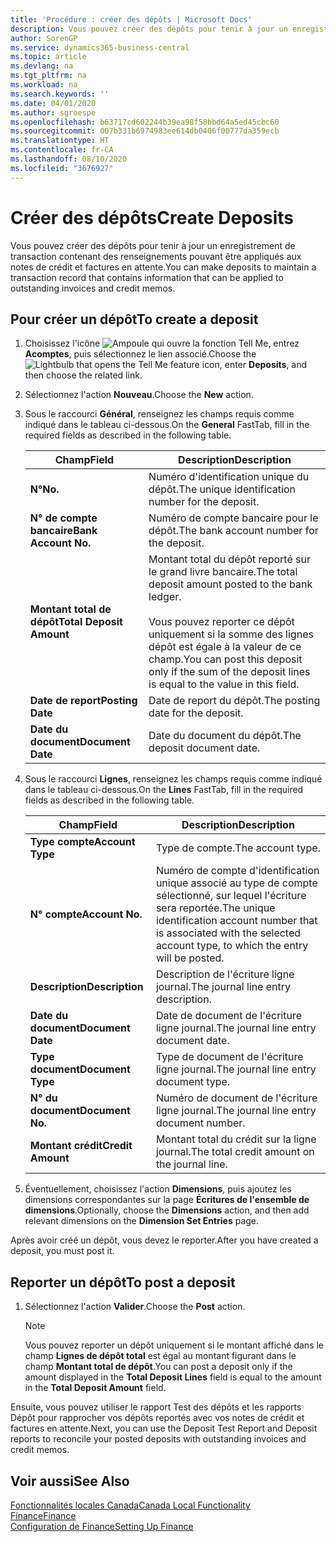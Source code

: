 ```yaml
---
title: 'Procédure : créer des dépôts | Microsoft Docs'
description: Vous pouvez créer des dépôts pour tenir à jour un enregistrement de transaction contenant des renseignements pouvant être appliqués aux notes de crédit et factures en attente.
author: SorenGP
ms.service: dynamics365-business-central
ms.topic: article
ms.devlang: na
ms.tgt_pltfrm: na
ms.workload: na
ms.search.keywords: ''
ms.date: 04/01/2020
ms.author: sgroespe
ms.openlocfilehash: b63717cd602244b39ea98f58bbd64a5ed45cbc60
ms.sourcegitcommit: 007b331b6974983ee614db0406f00777da359ecb
ms.translationtype: HT
ms.contentlocale: fr-CA
ms.lasthandoff: 08/10/2020
ms.locfileid: "3676927"
---
```

# <a name="create-deposits"></a><span data-ttu-id="5a0f3-103">Créer des dépôts</span><span class="sxs-lookup"><span data-stu-id="5a0f3-103">Create Deposits</span></span>
<span data-ttu-id="5a0f3-104">Vous pouvez créer des dépôts pour tenir à jour un enregistrement de transaction contenant des renseignements pouvant être appliqués aux notes de crédit et factures en attente.</span><span class="sxs-lookup"><span data-stu-id="5a0f3-104">You can make deposits to maintain a transaction record that contains information that can be applied to outstanding invoices and credit memos.</span></span>  

## <a name="to-create-a-deposit"></a><span data-ttu-id="5a0f3-105">Pour créer un dépôt</span><span class="sxs-lookup"><span data-stu-id="5a0f3-105">To create a deposit</span></span>  
1.  <span data-ttu-id="5a0f3-106">Choisissez l'icône ![Ampoule qui ouvre la fonction Tell Me](../../media/ui-search/search_small.png "Dites-moi ce que vous voulez faire"), entrez **Acomptes**, puis sélectionnez le lien associé.</span><span class="sxs-lookup"><span data-stu-id="5a0f3-106">Choose the ![Lightbulb that opens the Tell Me feature](../../media/ui-search/search_small.png "Tell me what you want to do") icon, enter **Deposits**, and then choose the related link.</span></span>  
2.  <span data-ttu-id="5a0f3-107">Sélectionnez l'action **Nouveau**.</span><span class="sxs-lookup"><span data-stu-id="5a0f3-107">Choose the **New** action.</span></span>  
3.  <span data-ttu-id="5a0f3-108">Sous le raccourci **Général**, renseignez les champs requis comme indiqué dans le tableau ci-dessous.</span><span class="sxs-lookup"><span data-stu-id="5a0f3-108">On the **General** FastTab, fill in the required fields as described in the following table.</span></span>  

    |<span data-ttu-id="5a0f3-109">Champ</span><span class="sxs-lookup"><span data-stu-id="5a0f3-109">Field</span></span>|<span data-ttu-id="5a0f3-110">Description</span><span class="sxs-lookup"><span data-stu-id="5a0f3-110">Description</span></span>|  
    |---------------------------------|---------------------------------------|  
    |<span data-ttu-id="5a0f3-111">**N°**</span><span class="sxs-lookup"><span data-stu-id="5a0f3-111">**No.**</span></span>|<span data-ttu-id="5a0f3-112">Numéro d'identification unique du dépôt.</span><span class="sxs-lookup"><span data-stu-id="5a0f3-112">The unique identification number for the deposit.</span></span>|  
    |<span data-ttu-id="5a0f3-113">**N° de compte bancaire**</span><span class="sxs-lookup"><span data-stu-id="5a0f3-113">**Bank Account No.**</span></span>|<span data-ttu-id="5a0f3-114">Numéro de compte bancaire pour le dépôt.</span><span class="sxs-lookup"><span data-stu-id="5a0f3-114">The bank account number for the deposit.</span></span>|  
    |<span data-ttu-id="5a0f3-115">**Montant total de dépôt**</span><span class="sxs-lookup"><span data-stu-id="5a0f3-115">**Total Deposit Amount**</span></span>|<span data-ttu-id="5a0f3-116">Montant total du dépôt reporté sur le grand livre bancaire.</span><span class="sxs-lookup"><span data-stu-id="5a0f3-116">The total deposit amount posted to the bank ledger.</span></span><br /><br /> <span data-ttu-id="5a0f3-117">Vous pouvez reporter ce dépôt uniquement si la somme des lignes dépôt est égale à la valeur de ce champ.</span><span class="sxs-lookup"><span data-stu-id="5a0f3-117">You can post this deposit only if the sum of the deposit lines is equal to the value in this field.</span></span>|  
    |<span data-ttu-id="5a0f3-118">**Date de report**</span><span class="sxs-lookup"><span data-stu-id="5a0f3-118">**Posting Date**</span></span>|<span data-ttu-id="5a0f3-119">Date de report du dépôt.</span><span class="sxs-lookup"><span data-stu-id="5a0f3-119">The posting date for the deposit.</span></span>|  
    |<span data-ttu-id="5a0f3-120">**Date du document**</span><span class="sxs-lookup"><span data-stu-id="5a0f3-120">**Document Date**</span></span>|<span data-ttu-id="5a0f3-121">Date du document du dépôt.</span><span class="sxs-lookup"><span data-stu-id="5a0f3-121">The deposit document date.</span></span>|  
4.  <span data-ttu-id="5a0f3-122">Sous le raccourci **Lignes**, renseignez les champs requis comme indiqué dans le tableau ci-dessous.</span><span class="sxs-lookup"><span data-stu-id="5a0f3-122">On the **Lines** FastTab, fill in the required fields as described in the following table.</span></span>  

    |<span data-ttu-id="5a0f3-123">Champ</span><span class="sxs-lookup"><span data-stu-id="5a0f3-123">Field</span></span>|<span data-ttu-id="5a0f3-124">Description</span><span class="sxs-lookup"><span data-stu-id="5a0f3-124">Description</span></span>|  
    |---------------------------------|---------------------------------------|  
    |<span data-ttu-id="5a0f3-125">**Type compte**</span><span class="sxs-lookup"><span data-stu-id="5a0f3-125">**Account Type**</span></span>|<span data-ttu-id="5a0f3-126">Type de compte.</span><span class="sxs-lookup"><span data-stu-id="5a0f3-126">The account type.</span></span>|  
    |<span data-ttu-id="5a0f3-127">**N° compte**</span><span class="sxs-lookup"><span data-stu-id="5a0f3-127">**Account No.**</span></span>|<span data-ttu-id="5a0f3-128">Numéro de compte d'identification unique associé au type de compte sélectionné, sur lequel l'écriture sera reportée.</span><span class="sxs-lookup"><span data-stu-id="5a0f3-128">The unique identification account number that is associated with the selected account type, to which the entry will be posted.</span></span>|  
    |<span data-ttu-id="5a0f3-129">**Description**</span><span class="sxs-lookup"><span data-stu-id="5a0f3-129">**Description**</span></span>|<span data-ttu-id="5a0f3-130">Description de l'écriture ligne journal.</span><span class="sxs-lookup"><span data-stu-id="5a0f3-130">The journal line entry description.</span></span>|  
    |<span data-ttu-id="5a0f3-131">**Date du document**</span><span class="sxs-lookup"><span data-stu-id="5a0f3-131">**Document Date**</span></span>|<span data-ttu-id="5a0f3-132">Date de document de l'écriture ligne journal.</span><span class="sxs-lookup"><span data-stu-id="5a0f3-132">The journal line entry document date.</span></span>|  
    |<span data-ttu-id="5a0f3-133">**Type document**</span><span class="sxs-lookup"><span data-stu-id="5a0f3-133">**Document Type**</span></span>|<span data-ttu-id="5a0f3-134">Type de document de l'écriture ligne journal.</span><span class="sxs-lookup"><span data-stu-id="5a0f3-134">The journal line entry document type.</span></span>|  
    |<span data-ttu-id="5a0f3-135">**N° du document**</span><span class="sxs-lookup"><span data-stu-id="5a0f3-135">**Document No.**</span></span>|<span data-ttu-id="5a0f3-136">Numéro de document de l'écriture ligne journal.</span><span class="sxs-lookup"><span data-stu-id="5a0f3-136">The journal line entry document number.</span></span>|  
    |<span data-ttu-id="5a0f3-137">**Montant crédit**</span><span class="sxs-lookup"><span data-stu-id="5a0f3-137">**Credit Amount**</span></span>|<span data-ttu-id="5a0f3-138">Montant total du crédit sur la ligne journal.</span><span class="sxs-lookup"><span data-stu-id="5a0f3-138">The total credit amount on the journal line.</span></span>|  

5.  <span data-ttu-id="5a0f3-139">Éventuellement, choisissez l'action **Dimensions**, puis ajoutez les dimensions correspondantes sur la page **Écritures de l'ensemble de dimensions**.</span><span class="sxs-lookup"><span data-stu-id="5a0f3-139">Optionally, choose the **Dimensions** action, and then add relevant dimensions on the **Dimension Set Entries** page.</span></span>  

<span data-ttu-id="5a0f3-140">Après avoir créé un dépôt, vous devez le reporter.</span><span class="sxs-lookup"><span data-stu-id="5a0f3-140">After you have created a deposit, you must post it.</span></span>  

## <a name="to-post-a-deposit"></a><span data-ttu-id="5a0f3-141">Reporter un dépôt</span><span class="sxs-lookup"><span data-stu-id="5a0f3-141">To post a deposit</span></span>  
1. <span data-ttu-id="5a0f3-142">Sélectionnez l'action **Valider**.</span><span class="sxs-lookup"><span data-stu-id="5a0f3-142">Choose the **Post** action.</span></span>  

    > [!NOTE]  
    >  <span data-ttu-id="5a0f3-143">Vous pouvez reporter un dépôt uniquement si le montant affiché dans le champ **Lignes de dépôt total** est égal au montant figurant dans le champ **Montant total de dépôt**.</span><span class="sxs-lookup"><span data-stu-id="5a0f3-143">You can post a deposit only if the amount displayed in the **Total Deposit Lines** field is equal to the amount in the **Total Deposit Amount** field.</span></span>  

<span data-ttu-id="5a0f3-144">Ensuite, vous pouvez utiliser le rapport Test des dépôts et les rapports Dépôt pour rapprocher vos dépôts reportés avec vos notes de crédit et factures en attente.</span><span class="sxs-lookup"><span data-stu-id="5a0f3-144">Next, you can use the Deposit Test Report and Deposit reports to reconcile your posted deposits with outstanding invoices and credit memos.</span></span>  

## <a name="see-also"></a><span data-ttu-id="5a0f3-145">Voir aussi</span><span class="sxs-lookup"><span data-stu-id="5a0f3-145">See Also</span></span>  
[<span data-ttu-id="5a0f3-146">Fonctionnalités locales Canada</span><span class="sxs-lookup"><span data-stu-id="5a0f3-146">Canada Local Functionality</span></span>](canada-local-functionality.md)  
[<span data-ttu-id="5a0f3-147">Finance</span><span class="sxs-lookup"><span data-stu-id="5a0f3-147">Finance</span></span>](../../finance.md)  
[<span data-ttu-id="5a0f3-148">Configuration de Finance</span><span class="sxs-lookup"><span data-stu-id="5a0f3-148">Setting Up Finance</span></span>](../../finance.md)  
